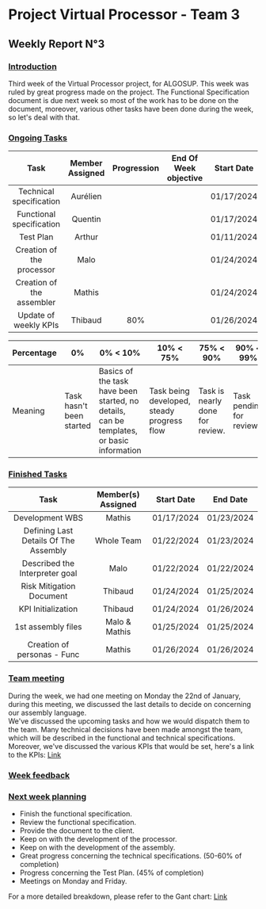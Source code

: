 # Project Virtual Processor - Team 3  

## Weekly Report N°3

### <u> Introduction </u>

Third week of the Virtual Processor project, for ALGOSUP. This week was ruled by great progress made on the project. The Functional Specification document is due next week so most of the work has to be done on the document, moreover, various other tasks have been done during the week, so let's deal with that.

### <u> Ongoing Tasks</u>

|           Task            |   Member Assigned   |   Progression   |   End Of Week objective   |   Start Date  |
|:-------------------------:|:-------------------:|:---------------:|:-------------------------:|:-------------:|
|Technical specification    |Aurélien             |                 |                           |01/17/2024     |
|Functional specification   |Quentin              |                 |                           |01/17/2024     |
|Test Plan                  |Arthur               |                 |                           |01/11/2024     |
|Creation of the processor  |Malo                 |                 |                           |01/24/2024     |
|Creation of the assembler  |Mathis               |                 |                           |01/24/2024     |
|Update of weekly KPIs      |Thibaud              | 80%             |                           |01/26/2024     |

| Percentage | 0%                       | 0% < 10% | 10% < 75% | 75% < 90% | 90% < 99% | 100% |
|------------|--------------------------|--------------------------|-----------|-----------|-----------|------|
| Meaning    | Task hasn't been started | Basics of the task have been started, no details, can be templates, or basic information |Task being developed, steady progress flow   | Task is nearly done for review. |  Task pending for review. |Task is done and included.|

### <u>Finished Tasks</u>

|           Task            |   Member(s) Assigned  |  Start Date   |   End Date  |
|:-------------------------:|:---------------------:|:-------------:|:-----------:|
| Development WBS           | Mathis                |  01/17/2024   | 01/23/2024  |
| Defining Last Details Of The Assembly | Whole Team|  01/22/2024   | 01/23/2024  |
| Described the Interpreter goal| Malo              |  01/22/2024   | 01/22/2024  |
| Risk Mitigation Document  |  Thibaud              |   01/24/2024  | 01/25/2024  |
| KPI Initialization        |  Thibaud              |   01/24/2024  | 01/26/2024  |
| 1st assembly files        |  Malo & Mathis        |   01/25/2024  | 01/25/2024  |
 Creation of personas - Func|  Mathis               |   01/26/2024  | 01/26/2024  |

### <u>Team meeting</u>

During the week, we had one meeting on Monday the 22nd of January, during this meeting, we discussed the last details to decide on concerning our assembly language.  
We've discussed the upcoming tasks and how we would dispatch them to the team.
Many technical decisions have been made amongst the team, which will be described in the functional and technical specifications.  
Moreover, we've discussed the various KPIs that would be set, here's a link to the KPIs: [Link](https://docs.google.com/spreadsheets/d/1_e3KZmQ_rL7N9RfHELOPWwakPeHL5rIRIHAhU5QM1bc/edit#gid=704615476)

### <u>Week feedback</u>

### <u>Next week planning </u>

- Finish the functional specification.
- Review the functional specification.
- Provide the document to the client.
- Keep on with the development of the processor.
- Keep on with the development of the assembly.
- Great progress concerning the technical specifications. (50-60% of completion)
- Progress concerning the Test Plan. (45% of completion)
- Meetings on Monday and Friday.

For a more detailed breakdown, please refer to the Gant chart: [Link](https://github.com/orgs/algosup/projects/20/views/4)
